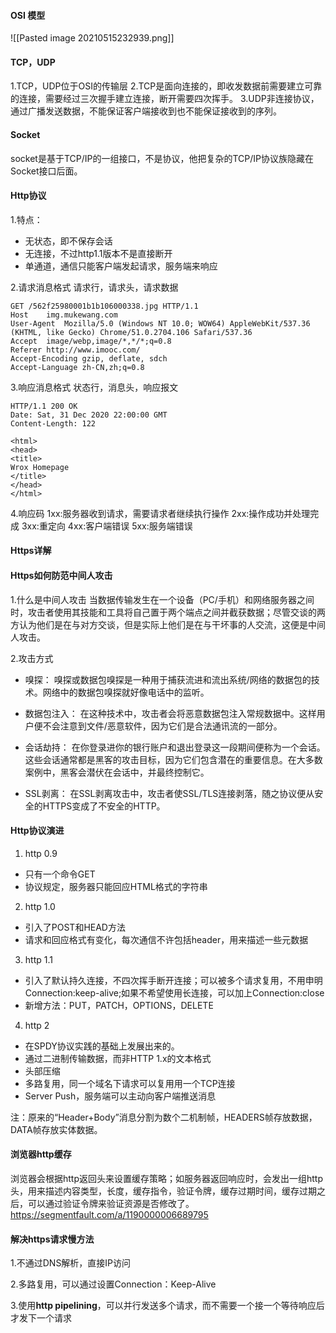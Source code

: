 #### OSI 模型
![[Pasted image 20210515232939.png]]
#### TCP，UDP
1.TCP，UDP位于OSI的传输层
2.TCP是面向连接的，即收发数据前需要建立可靠的连接，需要经过三次握手建立连接，断开需要四次挥手。
3.UDP非连接协议，通过广播发送数据，不能保证客户端接收到也不能保证接收到的序列。

#### Socket
socket是基于TCP/IP的一组接口，不是协议，他把复杂的TCP/IP协议族隐藏在Socket接口后面。

#### Http协议
1.特点：
- 无状态，即不保存会话
- 无连接，不过http1.1版本不是直接断开
- 单通道，通信只能客户端发起请求，服务端来响应

2.请求消息格式
请求行，请求头，请求数据
```
GET /562f25980001b1b106000338.jpg HTTP/1.1
Host    img.mukewang.com
User-Agent  Mozilla/5.0 (Windows NT 10.0; WOW64) AppleWebKit/537.36 (KHTML, like Gecko) Chrome/51.0.2704.106 Safari/537.36
Accept  image/webp,image/*,*/*;q=0.8
Referer http://www.imooc.com/
Accept-Encoding gzip, deflate, sdch
Accept-Language zh-CN,zh;q=0.8
```

3.响应消息格式
状态行，消息头，响应报文
```
HTTP/1.1 200 OK
Date: Sat, 31 Dec 2020 22:00:00 GMT
Content-Length: 122

<html>
<head>
<title>
Wrox Homepage
</title>
</head>
</html>
```

4.响应码
1xx:服务器收到请求，需要请求者继续执行操作
2xx:操作成功并处理完成
3xx:重定向
4xx:客户端错误
5xx:服务端错误

#### Https详解

#### Https如何防范中间人攻击
1.什么是中间人攻击
当数据传输发生在一个设备（PC/手机）和网络服务器之间时，攻击者使用其技能和工具将自己置于两个端点之间并截获数据；尽管交谈的两方认为他们是在与对方交谈，但是实际上他们是在与干坏事的人交流，这便是中间人攻击。
 
 2.攻击方式
 - 嗅探： 嗅探或数据包嗅探是一种用于捕获流进和流出系统/网络的数据包的技术。网络中的数据包嗅探就好像电话中的监听。

- 数据包注入： 在这种技术中，攻击者会将恶意数据包注入常规数据中。这样用户便不会注意到文件/恶意软件，因为它们是合法通讯流的一部分。

- 会话劫持： 在你登录进你的银行账户和退出登录这一段期间便称为一个会话。这些会话通常都是黑客的攻击目标，因为它们包含潜在的重要信息。在大多数案例中，黑客会潜伏在会话中，并最终控制它。

- SSL剥离： 在SSL剥离攻击中，攻击者使SSL/TLS连接剥落，随之协议便从安全的HTTPS变成了不安全的HTTP。

#### Http协议演进

1. http 0.9
- 只有一个命令GET
- 协议规定，服务器只能回应HTML格式的字符串

2. http 1.0

- 引入了POST和HEAD方法
- 请求和回应格式有变化，每次通信不许包括header，用来描述一些元数据

3. http 1.1

- 引入了默认持久连接，不四次挥手断开连接；可以被多个请求复用，不用申明Connection:keep-alive;如果不希望使用长连接，可以加上Connection:close
- 新增方法：PUT，PATCH，OPTIONS，DELETE

4. http 2

- 在SPDY协议实践的基础上发展出来的。
- 通过二进制传输数据，而非HTTP 1.x的文本格式
- 头部压缩
- 多路复用，同一个域名下请求可以复用用一个TCP连接
- Server Push，服务端可以主动向客户端推送消息

注：原来的“Header+Body”消息分割为数个二机制帧，HEADERS帧存放数据，DATA帧存放实体数据。

#### 浏览器http缓存
浏览器会根据http返回头来设置缓存策略；如服务器返回响应时，会发出一组http头，用来描述内容类型，长度，缓存指令，验证令牌，缓存过期时间，缓存过期之后，可以通过验证令牌来验证资源是否修改了。
https://segmentfault.com/a/1190000006689795

#### 解决https请求慢方法
1.不通过DNS解析，直接IP访问

2.多路复用，可以通过设置Connection：Keep-Alive

3.使用**http pipelining**，可以并行发送多个请求，而不需要一个接一个等待响应后才发下一个请求

